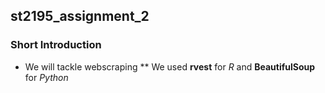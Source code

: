 ## st2195_assignment_2
### Short Introduction
* We will tackle webscraping
** We used **rvest** for *R* and **BeautifulSoup** for *Python*
